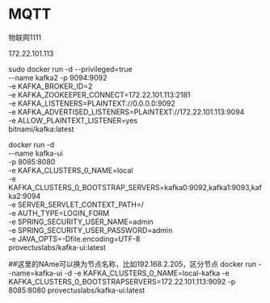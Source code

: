 # MQTT
物联网1111
  
172.22.101.113


sudo docker run -d  --privileged=true \
--name kafka2 -p 9094:9092 \
-e KAFKA_BROKER_ID=2 \
-e KAFKA_ZOOKEEPER_CONNECT=172.22.101.113:2181 \
-e KAFKA_LISTENERS=PLAINTEXT://0.0.0.0:9092 \
-e KAFKA_ADVERTISED_LISTENERS=PLAINTEXT://172.22.101.113:9094 \
-e ALLOW_PLAINTEXT_LISTENER=yes \
bitnami/kafka:latest

docker run -d \
  --name kafka-ui \
  -p 8085:8080 \
  -e KAFKA_CLUSTERS_0_NAME=local \
  -e KAFKA_CLUSTERS_0_BOOTSTRAP_SERVERS=kafka0:9092,kafka1:9093,kafka2:9094 \
  -e SERVER_SERVLET_CONTEXT_PATH=/ \
  -e AUTH_TYPE=LOGIN_FORM \
  -e SPRING_SECURITY_USER_NAME=admin \
  -e SPRING_SECURITY_USER_PASSWORD=admin \
  -e JAVA_OPTS=-Dfile.encoding=UTF-8 \
  provectuslabs/kafka-ui:latest


  ##这里的NAme可以换为节点名称，比如192.168.2.205，区分节点
docker run --name=kafka-ui -d -e KAFKA_CLUSTERS_0_NAME=local-kafka -e KAFKA_CLUSTERS_0_BOOTSTRAPSERVERS=172.22.101.113:9092 -p 8085:8080 provectuslabs/kafka-ui:latest
